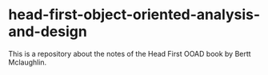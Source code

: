 # head-first-object-oriented-analysis-and-design
This is a repository about the notes of the Head First OOAD book by Bertt Mclaughlin.

